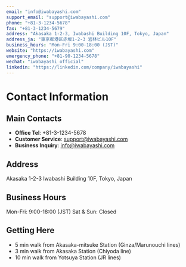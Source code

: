 ```yaml
---
email: "info@iwabayashi.com"
support_email: "support@iwabayashi.com"
phone: "+81-3-1234-5678"
fax: "+81-3-1234-5679"
address: "Akasaka 1-2-3, Iwabashi Building 10F, Tokyo, Japan"
address_ja: "東京都港区赤坂1-2-3 岩林ビル10F"
business_hours: "Mon-Fri 9:00-18:00 (JST)"
website: "https://iwabayashi.com"
emergency_phone: "+81-90-1234-5678"
wechat: "iwabayashi_official"
linkedin: "https://linkedin.com/company/iwabayashi"
---
```


# Contact Information

## Main Contacts

- **Office Tel**: +81-3-1234-5678
- **Customer Service**: support@iwabayashi.com
- **Business Inquiry**: info@iwabayashi.com

## Address

Akasaka 1-2-3 Iwabashi Building 10F, Tokyo, Japan

## Business Hours

Mon-Fri: 9:00-18:00 (JST)
Sat & Sun: Closed

## Getting Here

- 5 min walk from Akasaka-mitsuke Station (Ginza/Marunouchi lines)
- 3 min walk from Akasaka Station (Chiyoda line)
- 10 min walk from Yotsuya Station (JR lines)
